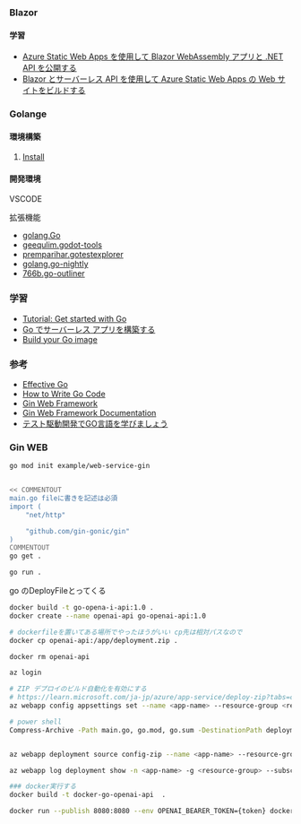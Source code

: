 

### Blazor

#### 学習

- [Azure Static Web Apps を使用して Blazor WebAssembly アプリと .NET API を公開する](https://learn.microsoft.com/ja-jp/training/modules/publish-app-service-static-web-app-api-dotnet/)
- [Blazor とサーバーレス API を使用して Azure Static Web Apps の Web サイトをビルドする](https://learn.microsoft.com/ja-jp/azure/static-web-apps/deploy-blazor)


### Golange

#### 環境構築

1. [Install](https://go.dev/doc/install)


#### 開発環境
VSCODE

拡張機能
- [golang.Go](https://marketplace.visualstudio.com/items?itemName=golang.Go)
- [geequlim.godot-tools](https://marketplace.visualstudio.com/items?itemName=geequlim.godot-tools)
- [premparihar.gotestexplorer](https://marketplace.visualstudio.com/items?itemName=premparihar.gotestexplorer)
- [golang.go-nightly](https://marketplace.visualstudio.com/items?itemName=golang.go-nightly)
- [766b.go-outliner](https://marketplace.visualstudio.com/items?itemName=766b.go-outliner)


### 学習

- [Tutorial: Get started with Go](https://go.dev/doc/tutorial/getting-started)
- [Go でサーバーレス アプリを構築する](https://learn.microsoft.com/ja-jp/training/modules/serverless-go/)
- [Build your Go image](https://matsuand.github.io/docs.docker.jp.onthefly/language/golang/build-images/)

### 参考
- [Effective Go](https://go.dev/doc/effective_go)
- [How to Write Go Code](https://go.dev/doc/code)
- [Gin Web Framework](https://pkg.go.dev/github.com/gin-gonic/gin#section-readme)
- [Gin Web Framework Documentation](https://gin-gonic.com/docs/)
- [テスト駆動開発でGO言語を学びましょう](https://andmorefine.gitbook.io/learn-go-with-tests/)

### Gin WEB

```bash
go mod init example/web-service-gin


<< COMMENTOUT
main.go fileに書きを記述は必須
import (
	"net/http"

	"github.com/gin-gonic/gin"
)
COMMENTOUT
go get .

go run .

```

go のDeployFileとってくる
```bash
docker build -t go-opena-i-api:1.0 .
docker create --name openai-api go-openai-api:1.0

# dockerfileを置いてある場所でやったほうがいい cp先は相対パスなので
docker cp openai-api:/app/deployment.zip .

docker rm openai-api
```

```bash
az login

# ZIP デプロイのビルド自動化を有効にする
# https://learn.microsoft.com/ja-jp/azure/app-service/deploy-zip?tabs=cli#enable-build-automation-for-zip-deploy
az webapp config appsettings set --name <app-name> --resource-group <resource-group> --settings SCM_DO_BUILD_DURING_DEPLOYMENT=1 --subscription <subscription>

# power shell
Compress-Archive -Path main.go, go.mod, go.sum -DestinationPath deployment.zip -U


az webapp deployment source config-zip --name <app-name> --resource-group <resource-group> --src deployment.zip --subscription <subscription>

az webapp log deployment show -n <app-name> -g <resource-group> --subscription <subscription>
```


```bash
### docker実行する
docker build -t docker-go-openai-api  .

docker run --publish 8080:8080 --env OPENAI_BEARER_TOKEN={token} docker-go-openai-api

```